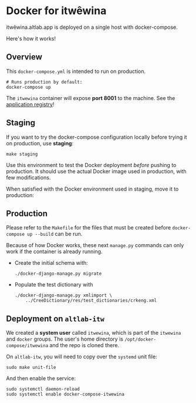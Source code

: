 # Docker for itwêwina

itwêwina.altlab.app is deployed on a single host with docker-compose.

Here's how it works!

## Overview

This `docker-compose.yml` is intended to run on production.

    # Runs production by default:
    docker-compose up

The `itwewina` container will expose **port 8001** to the machine. See
the [application registry]!

[application registry]: https://github.com/UAlbertaALTLab/deploy.altlab.dev/blob/master/docs/application-registry.tsv

## Staging

If you want to try the docker-compose configuration locally before
trying it on production, use **staging**:

    make staging

Use this environment to test the Docker deployment _before_ pushing to
production. It should use the actual Docker image used in production,
with few modifications.

When satisfied with the Docker environment used in staging, move it to
production:

## Production

Please refer to the `Makefile` for the files that must be created before
`docker-compose up --build` can be run.

Because of how Docker works, these next `manage.py` commands can only work
if the container is already running.

  - Create the initial schema with:

        ./docker-django-manage.py migrate

  - Populate the test dictionary with

        ./docker-django-manage.py xmlimport \
            ../CreeDictionary/res/test_dictionaries/crkeng.xml

## Deployment on `altlab-itw`

We created a **system user** called `itwewina`, which is part of the
`itwewina` and `docker` groups. The user's home directory is
`/opt/docker-compose/itwewina` and the repo is cloned there.

On `altlab-itw`, you will need to copy over the `systemd` unit file:

    sudo make unit-file

And then enable the service:

    sudo systemctl daemon-reload
    sudo systemctl enable docker-compose-itwewina
